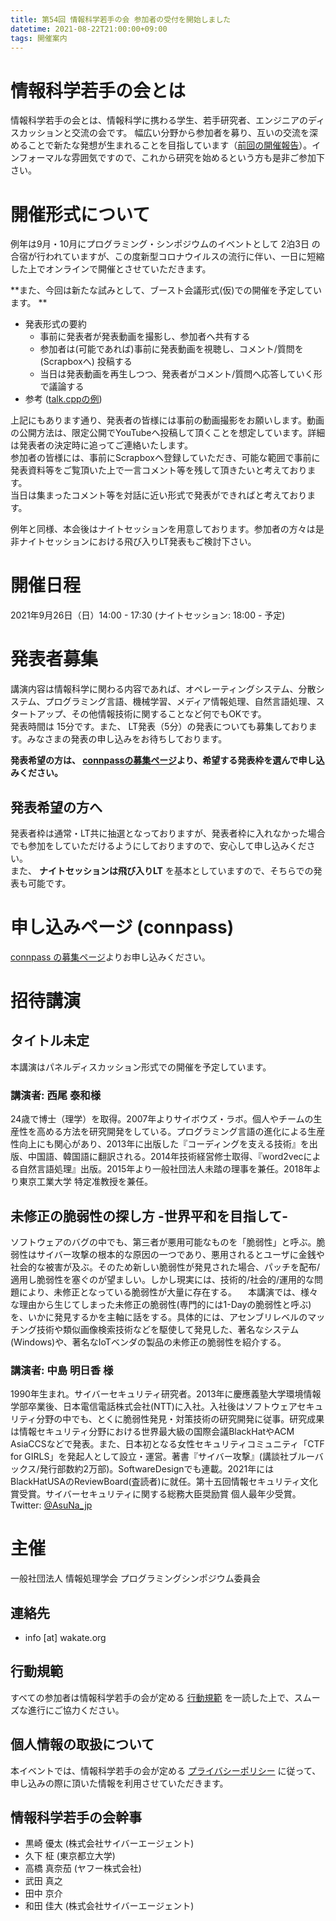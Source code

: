 ```yaml
---
title: 第54回 情報科学若手の会 参加者の受付を開始しました
datetime: 2021-08-22T21:00:00+09:00
tags: 開催案内
---
```


# 情報科学若手の会とは

情報科学若手の会とは、情報科学に携わる学生、若手研究者、エンジニアのディスカッションと交流の会です。
幅広い分野から参加者を募り、互いの交流を深めることで新たな発想が生まれることを目指しています（[前回の開催報告](https://wakate.org/2021/04/06/53rdreport/)）。インフォーマルな雰囲気ですので、これから研究を始めるという方も是非ご参加下さい。

# 開催形式について

例年は9月・10月にプログラミング・シンポジウムのイベントとして 2泊3日 の合宿が行われていますが、この度新型コロナウイルスの流行に伴い、一日に短縮した上でオンラインで開催とさせていただきます。  

**また、今回は新たな試みとして、ブースト会議形式(仮)での開催を予定しています。 **  

- 発表形式の要約
    -  事前に発表者が発表動画を撮影し、参加者へ共有する
    - 参加者は(可能であれば)事前に発表動画を視聴し、コメント/質問を (Scrapboxへ) 投稿する
    - 当日は発表動画を再生しつつ、発表者がコメント/質問へ応答していく形で議論する
- 参考 ([talk.cppの例](https://scrapbox.io/talkcpp/talk.cpp))

上記にもあります通り、発表者の皆様には事前の動画撮影をお願いします。動画の公開方法は、限定公開でYouTubeへ投稿して頂くことを想定しています。詳細は発表者の決定時に追ってご連絡いたします。  
参加者の皆様には、事前にScrapboxへ登録していただき、可能な範囲で事前に発表資料等をご覧頂いた上で一言コメント等を残して頂きたいと考えております。  
当日は集まったコメント等を対話に近い形式で発表ができればと考えております。

例年と同様、本会後はナイトセッションを用意しております。参加者の方々は是非ナイトセッションにおける飛び入りLT発表もご検討下さい。

# 開催日程

2021年9月26日（日）14:00 - 17:30 (ナイトセッション: 18:00 - 予定)

# 発表者募集

講演内容は情報科学に関わる内容であれば、オペレーティングシステム、分散システム、プログラミング言語、機械学習、メディア情報処理、自然言語処理、スタートアップ、その他情報技術に関することなど何でもOKです。  
発表時間は 15分です。また、 LT発表（5分）の発表についても募集しております。みなさまの発表の申し込みをお待ちしております。 

**発表希望の方は、 [connpassの募集ページ](#TODO)より、希望する発表枠を選んで申し込みください。**

## 発表希望の方へ

発表者枠は通常・LT共に抽選となっておりますが、発表者枠に入れなかった場合でも参加をしていただけるようにしておりますので、安心して申し込みください。  
また、 **ナイトセッションは飛び入りLT** を基本としていますので、そちらでの発表も可能です。

# 申し込みページ (connpass)

[connpass の募集ページ](#TODO)よりお申し込みください。

# 招待講演

## タイトル未定

本講演はパネルディスカッション形式での開催を予定しています。

### 講演者: 西尾 泰和様

24歳で博士（理学）を取得。2007年よりサイボウズ・ラボ。個人やチームの生産性を高める方法を研究開発をしている。プログラミング言語の進化による生産性向上にも関心があり、2013年に出版した『コーディングを支える技術』を出版、中国語、韓国語に翻訳される。2014年技術経営修士取得、『word2vecによる自然言語処理』出版。2015年より一般社団法人未踏の理事を兼任。2018年より東京工業大学 特定准教授を兼任。

## 未修正の脆弱性の探し方 -世界平和を目指して-

ソフトウェアのバグの中でも、第三者が悪用可能なものを「脆弱性」と呼ぶ。脆弱性はサイバー攻撃の根本的な原因の一つであり、悪用されるとユーザに金銭や社会的な被害が及ぶ。そのため新しい脆弱性が発見された場合、パッチを配布/適用し脆弱性を塞ぐのが望ましい。しかし現実には、技術的/社会的/運用的な問題により、未修正となっている脆弱性が大量に存在する。
　本講演では、様々な理由から生じてしまった未修正の脆弱性(専門的には1-Dayの脆弱性と呼ぶ)を、いかに発見するかを主軸に話をする。具体的には、アセンブリレベルのマッチング技術や類似画像検索技術などを駆使して発見した、著名なシステム(Windows)や、著名なIoTベンダの製品の未修正の脆弱性を紹介する。

### 講演者: 中島 明日香 様

1990年生まれ。サイバーセキュリティ研究者。2013年に慶應義塾大学環境情報学部卒業後、日本電信電話株式会社(NTT)に入社。入社後はソフトウェアセキュリティ分野の中でも、とくに脆弱性発見・対策技術の研究開発に従事。研究成果は情報セキュリティ分野における世界最大級の国際会議BlackHatやACM AsiaCCSなどで発表。また、日本初となる女性セキュリティコミュニティ「CTF for GIRLS」を発起人として設立・運営。著書『サイバー攻撃』(講談社ブルーバックス/発行部数約2万部)。SoftwareDesignでも連載。2021年にはBlackHatUSAのReviewBoard(査読者)に就任。第十五回情報セキュリティ文化賞受賞。サイバーセキュリティに関する総務大臣奨励賞 個人最年少受賞。Twitter: [@AsuNa_jp](https://twitter.com/AsuNa_jp)

# 主催

一般社団法人 情報処理学会 プログラミングシンポジウム委員会

## 連絡先

- info [at] wakate.org

## 行動規範

すべての参加者は情報科学若手の会が定める [行動規範](/code-of-conduct/) を一読した上で、スムーズな進行にご協力ください。

## 個人情報の取扱について

本イベントでは、情報科学若手の会が定める [プライバシーポリシー](/privacy-policy/) に従って、申し込みの際に頂いた情報を利用させていただきます。

## 情報科学若手の会幹事

* 黒崎 優太 (株式会社サイバーエージェント)
* 久下 柾 (東京都立大学)
* 高橋 真奈茄 (ヤフー株式会社)
* 武田 真之
* 田中 京介
* 和田 佳大 (株式会社サイバーエージェント)
